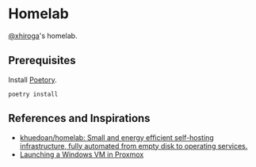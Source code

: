# Homelab

[@xhiroga](https://github.com/xhiroga)'s homelab.

## Prerequisites

Install [Poetory](https://python-poetry.org/).

```shell
poetry install
```

## References and Inspirations

- [khuedoan/homelab: Small and energy efficient self-hosting infrastructure, fully automated from empty disk to operating services.](https://github.com/khuedoan/homelab)
- [Launching a Windows VM in Proxmox](https://www.youtube.com/watch?v=eyNlGAzf-L4)
